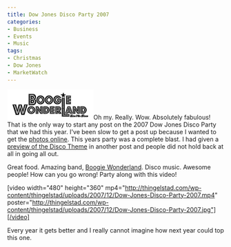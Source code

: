 ```yaml
---
title: Dow Jones Disco Party 2007
categories:
- Business
- Events
- Music
tags:
- Christmas
- Dow Jones
- MarketWatch
---
```


![boogie-wonderland.jpg](/assets/posts/2007/boogie-wonderland1.jpg)Oh my. Really. Wow. Absolutely fabulous!
That is the only way to start any post on the 2007 Dow Jones Disco Party that we had this year. I've been slow to get a post up because I wanted to get the [photos online](http://thingelstad.com/s/photos/album/72157603503507480/2007-Dow-Jones-Disco-Party.html). This years party was a complete blast. I had given a [preview of the Disco Theme](/thingelstad/upcoming-office-holiday-party) in another post and people did not hold back at all in going all out.

Great food. Amazing band, [Boogie Wonderland](http://www.boogiewonderland.com/). Disco music. Awesome people! How can you go wrong! Party along with this video!

[video width="480" height="360" mp4="http://thingelstad.com/wp-content/thingelstad/uploads/2007/12/Dow-Jones-Disco-Party-2007.mp4" poster="http://thingelstad.com/wp-content/thingelstad/uploads/2007/12/Dow-Jones-Disco-Party-2007.jpg"][/video]

Every year it gets better and I really cannot imagine how next year could top this one.
